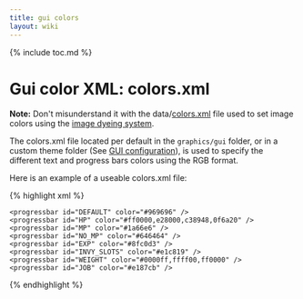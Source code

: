```yaml
---
title: gui colors
layout: wiki
---
```

{% include toc.md %}
#  Gui color XML: colors.xml

**Note:** Don't misunderstand it with the data/[colors.xml](hair.xml.html) file used to set image colors using the [image dyeing system](image_dyeing_system.html).

The colors.xml file located per default in the `graphics/gui` folder, or in a custom theme folder (See [GUI configuration](gui_configuration.html)),
is used to specify the different text and progress bars colors using the RGB format.

Here is an example of a useable colors.xml file:

{% highlight xml %}
<colors>
	<color id="TEXT" color="#000000" />
	<color id="SHADOW" color="#000000" />
	<color id="OUTLINE" color="#000000" />
	<color id="PROGRESS_BAR" color="#ffffff" />
	<color id="BUTTON" color="#000000" />
	<color id="BUTTON_DISABLED" color="#333333" />
	<color id="TAB" color="#000000" />
	<color id="BACKGROUND" color="#ffffff" />
	<color id="HIGHLIGHT" color="#c0c0c0" />
	<color id="TAB_FLASH" color="#ff0000" effect="pulse" />
	<color id="SHOP_WARNING" color="#910000" />
	<color id="ITEM_EQUIPPED" color="#000091" />
	<color id="CHAT" color="#000000" />
	<color id="GM" color="#ff0000" />
	<color id="PLAYER" color="#1fa052" />
	<color id="WHISPER" color="#0000ff" />
	<color id="IS" color="#a08527" />
	<color id="PARTY" color="#ff00d8" />
	<color id="GUILD" color="#ff00d8" />
	<color id="SERVER" color="#8415e2" />
	<color id="LOGGER" color="#919191" />
	<color id="HYPERLINK" color="#e50d0d" />
	<color id="UNKNOWN_ITEM" color="#000000" />
	<color id="GENERIC" color="#21a5b1" />
	<color id="HEAD" color="#527fa4" />
	<color id="USABLE" color="#268d24" />
	<color id="TORSO" color="#d12aa4" />
	<color id="ONEHAND" color="#f42a2a" />
	<color id="LEGS" color="#699900" />
	<color id="FEET" color="#aa1d48" />
	<color id="TWOHAND" color="#f46d0e" />
	<color id="SHIELD" color="#9c2424" />
	<color id="RING" color="#0000ff" />
	<color id="NECKLACE" color="#ff00ff" />
	<color id="ARMS" color="#9c24e8" />
	<color id="AMMO" color="#8b6311" />
	<color id="SERVER_VERSION_NOT_SUPPORTED" color="#DC0000" />

	<progressbar id="DEFAULT" color="#969696" />
	<progressbar id="HP" color="#ff0000,e28000,c38948,0f6a20" />
	<progressbar id="MP" color="#1a66e6" />
	<progressbar id="NO_MP" color="#646464" />
	<progressbar id="EXP" color="#8fc0d3" />
	<progressbar id="INVY_SLOTS" color="#e1c819" />
	<progressbar id="WEIGHT" color="#0000ff,ffff00,ff0000" />
	<progressbar id="JOB" color="#e187cb" />
</colors>
{% endhighlight %}

